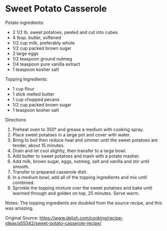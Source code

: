 # Sweet Potato Casserole

Potato ingredients:
* 2 1/2 lb. sweet potatoes, peeled and cut into cubes
* 4 tbsp. butter, softened
* 1/2 cup milk, preferably whole
* 1/2 cup packed brown sugar
* 2 large eggs
* 1/2 teaspoon ground nutmeg
* 1/4 teaspoon pure vanilla extract
* 1 teaspoon kosher salt

Topping Ingredients:
* 1 cup flour
* 1 stick melted butter
* 1 cup chopped pecans
* 1/2 cup packed brown sugar
* 1 teaspoon kosher salt

Directions
1. Preheat oven to 350° and grease a medium with cooking spray. 
1. Place sweet potatoes in a large pot and cover with water. 
1. Bring to boil then reduce heat and simmer until the sweet potatoes are tender, about 15 minutes. 
1. Drain and let cool slightly, then transfer to a large bowl.
1. Add butter to sweet potatoes and mash with a potato masher. 
1. Add milk, brown sugar, eggs, nutmeg, salt and vanilla and stir until smooth. 
1. Transfer to prepared casserole dish.
1. In a medium bowl, add all of the topping ingredients and mix until combined.
1. Sprinkle the topping mixture over the sweet potatoes and bake until warmed through and golden on top, 25 minutes. Serve warm.

Notes: The topping ingredients are doubled from the source recipe, and this was amazing.

Original Source: https://www.delish.com/cooking/recipe-ideas/a55342/sweet-potato-casserole-recipe/

